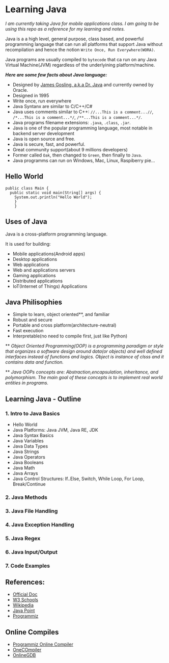 # Learning Java

*I am currently taking Java for mobile applications class. I am going to be using this repo as a reference for my learning and notes.* 

Java is a a high level, general purpose, class based, and powerful programming language that can run all platforms that support Java without recompilation and hence the notion `Write Once, Run Everywhere(WORA)`. 

Java programs are usually compiled to `bytecode` that ca run on any Java Virtual Machine(JVM) regardless of the underlyining platform/machine. 


***Here are some few facts about Java language:***

* Designed by [James Gosling, a.k.a Dr. Java](https://en.wikipedia.org/wiki/James_Gosling) and currently owned by Oracle.
* Designed in 1995
* Write once, run everywhere
* Java Syntanx are similar to C/C++/C#
* Java uses comments similar to C++: `//...This is a comment...//`, `/*...This is a comment...*/`, `/**...This is a comment...*/`.
* Java programs filename extensions: `.java`, `.class`, `.jar`. 
* Java is one of the popular programming language, most notable in backend server development
* Java is open source and free.
* Java is secure, fast, and powerful.
* Great community support(about 9 millions developers)
* Former called `Oak`, then changed to `Green`, then finally to `Java`.
* Java programms can run on Windows, Mac, Linux, Raspiberry pie...


## Hello World 

```
public class Main {
  public static void main(String[] args) {
    System.out.println("Hello World");
    }
    }
```


## Uses of Java 

Java is a cross-platform programming language. 

It is used for building: 

* Mobile applications(Android apps)
* Desktop applications
* Web applications
* Web and applications servers
* Gaming applications
* Distributed applications
* IoT(Internet of Things) Applications


## Java Philisophies

* Simple to learn, object oriented**, and familiar
* Robust and secure
* Portable and cross platform(architecture-neutral)
* Fast execution
* Interpretable(no need to compile first, just like Python)

** *Object Oriented Programming(OOP) is a programming paradigm or style that organizes a software design around data(or objects) and well defined interfaces instead of functions and logics. Object is instance of clsss and it contains data and function.*

** *Java OOPs concepts are: Abstraction,encapsulation, inheritance, and polymorphism. The main goal of these concepts is to implement real world entities in programs.*


## Learning Java - Outline

### 1. Intro to Java Basics

* Hello World
* Java Platforms: Java JVM, Java RE, JDK
* Java Syntax Basics
* Java Variables
* Java Data Types
* Java Strings
* Java Operators
* Java Booleans
* Java Math
* Java Arrays
* Java Control Structures: If..Else, Switch, While Loop, For Loop, Break/Continue


### 2. Java Methods

### 3. Java File Handling

### 4. Java Exception Handling

### 5. Java Regex

### 6. Java Input/Output

### 7. Code Examples


## References: 

* [Official Doc](https://docs.oracle.com/javase/tutorial/)
* [W3 Schools](https://www.w3schools.com/java/default.asp)
* [Wikipedia](https://en.wikipedia.org/wiki/Java_(programming_language)#Editions)
* [Java Point](https://www.javatpoint.com/java-io)
* [Programmiz](https://www.programiz.com/java-programming)


## Online Compiles

* [Programmiz Online Compiler](https://www.programiz.com/java-programming/online-compiler/)
* [OneCOmpiler](https://onecompiler.com/java)
* [OnlineGDB](https://www.onlinegdb.com/online_java_compiler)
